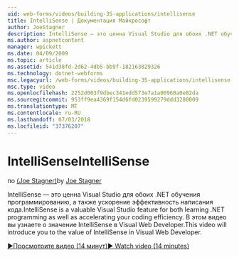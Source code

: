 ```yaml
---
uid: web-forms/videos/building-35-applications/intellisense
title: IntelliSense | Документация Майкрософт
author: JoeStagner
description: IntelliSense — это ценна Visual Studio для обоих .NET обучения программированию, а также ускорение эффективность написания кода. В этом видео будут представлены...
ms.author: aspnetcontent
manager: wpickett
ms.date: 04/09/2009
ms.topic: article
ms.assetid: 541d38fd-2d62-4db5-bb9f-182163829326
ms.technology: dotnet-webforms
msc.legacyurl: /web-forms/videos/building-35-applications/intellisense
msc.type: video
ms.openlocfilehash: 2252d003f9dbec341edd573e7a1a00960a0e82da
ms.sourcegitcommit: 953ff9ea4369f154d6fd0239599279ddd3280009
ms.translationtype: MT
ms.contentlocale: ru-RU
ms.lasthandoff: 07/03/2018
ms.locfileid: "37376207"
---
```

<a name="intellisense"></a><span data-ttu-id="504f6-104">IntelliSense</span><span class="sxs-lookup"><span data-stu-id="504f6-104">IntelliSense</span></span>
====================
<span data-ttu-id="504f6-105">по [(Joe Stagner)](https://github.com/JoeStagner)</span><span class="sxs-lookup"><span data-stu-id="504f6-105">by [Joe Stagner](https://github.com/JoeStagner)</span></span>

<span data-ttu-id="504f6-106">IntelliSense — это ценна Visual Studio для обоих .NET обучения программированию, а также ускорение эффективность написания кода.</span><span class="sxs-lookup"><span data-stu-id="504f6-106">IntelliSense is a valuable Visual Studio feature for both learning .NET programming as well as accelerating your coding efficiency.</span></span> <span data-ttu-id="504f6-107">В этом видео вы узнаете о значение IntelliSense в Visual Web Developer.</span><span class="sxs-lookup"><span data-stu-id="504f6-107">This video will introduce you to the value of IntelliSense in Visual Web Developer.</span></span>

[<span data-ttu-id="504f6-108">&#9654;Просмотрите видео (14 минут)</span><span class="sxs-lookup"><span data-stu-id="504f6-108">&#9654; Watch video (14 minutes)</span></span>](https://channel9.msdn.com/Blogs/ASP-NET-Site-Videos/intellisense)
